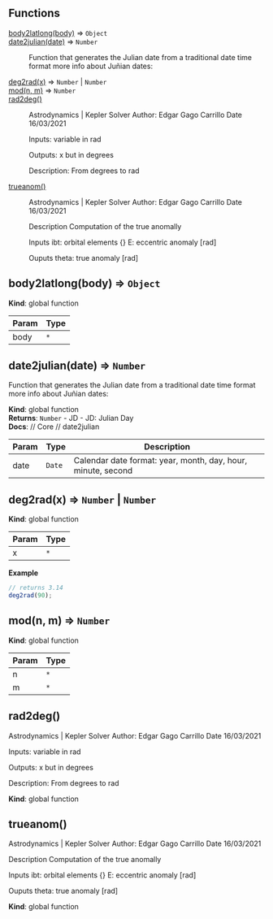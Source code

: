 ## Functions

<dl>
<dt><a href="#body2latlong">body2latlong(body)</a> ⇒ <code>Object</code></dt>
<dd></dd>
<dt><a href="#date2julian">date2julian(date)</a> ⇒ <code>Number</code></dt>
<dd><p>Function that generates the Julian date from a traditional date time format more info about Juñian dates:</p>
</dd>
<dt><a href="#deg2rad">deg2rad(x)</a> ⇒ <code>Number</code> | <code>Number</code></dt>
<dd></dd>
<dt><a href="#mod">mod(n, m)</a> ⇒ <code>Number</code></dt>
<dd></dd>
<dt><a href="#rad2deg">rad2deg()</a></dt>
<dd><p>Astrodynamics | Kepler Solver
Author: Edgar Gago Carrillo
Date 16/03/2021</p>
<p>Inputs:
variable in rad</p>
<p>Outputs:
x but in degrees</p>
<p>Description:
From degrees to rad</p>
</dd>
<dt><a href="#trueanom">trueanom()</a></dt>
<dd><p>Astrodynamics | Kepler Solver
Author: Edgar Gago Carrillo
Date 16/03/2021</p>
<p>Description
Computation of the true anomally</p>
<p>Inputs
ibt: orbital elements {}
E: eccentric anomaly [rad]</p>
<p>Ouputs
theta: true anomaly [rad]</p>
</dd>
</dl>

<a name="body2latlong"></a>

## body2latlong(body) ⇒ <code>Object</code>
**Kind**: global function  

| Param | Type |
| --- | --- |
| body | <code>\*</code> | 

<a name="date2julian"></a>

## date2julian(date) ⇒ <code>Number</code>
Function that generates the Julian date from a traditional date time format more info about Juñian dates:

**Kind**: global function  
**Returns**: <code>Number</code> - JD - JD: Julian Day  
**Docs**: // Core // date2julian  

| Param | Type | Description |
| --- | --- | --- |
| date | <code>Date</code> | Calendar date format: year, month, day, hour, minute, second |

<a name="deg2rad"></a>

## deg2rad(x) ⇒ <code>Number</code> \| <code>Number</code>
**Kind**: global function  

| Param | Type |
| --- | --- |
| x | <code>\*</code> | 

**Example**  
```js
// returns 3.14
deg2rad(90);
```
<a name="mod"></a>

## mod(n, m) ⇒ <code>Number</code>
**Kind**: global function  

| Param | Type |
| --- | --- |
| n | <code>\*</code> | 
| m | <code>\*</code> | 

<a name="rad2deg"></a>

## rad2deg()
Astrodynamics | Kepler Solver
Author: Edgar Gago Carrillo
Date 16/03/2021

Inputs:
variable in rad

Outputs:
x but in degrees

Description:
From degrees to rad

**Kind**: global function  
<a name="trueanom"></a>

## trueanom()
Astrodynamics | Kepler Solver
Author: Edgar Gago Carrillo
Date 16/03/2021

Description
Computation of the true anomally

Inputs
ibt: orbital elements {}
E: eccentric anomaly [rad]

Ouputs
theta: true anomaly [rad]

**Kind**: global function  
